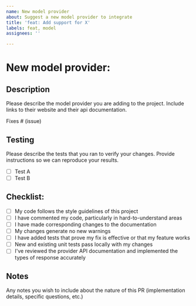 ```yaml
---
name: New model provider
about: Suggest a new model provider to integrate
title: 'feat: Add support for X'
labels: feat, model
assignees: ''

---
```


# New model provider: <Model Provider Name>

## Description

Please describe the model provider you are adding to the project. Include links to their website and their api documentation.

Fixes # (issue)

## Testing

Please describe the tests that you ran to verify your changes. Provide instructions so we can reproduce your results.

- [ ] Test A
- [ ] Test B

## Checklist:

- [ ] My code follows the style guidelines of this project
- [ ] I have commented my code, particularly in hard-to-understand areas
- [ ] I have made corresponding changes to the documentation
- [ ] My changes generate no new warnings
- [ ] I have added tests that prove my fix is effective or that my feature works
- [ ] New and existing unit tests pass locally with my changes
- [ ] I've reviewed the provider API documentation and implemented the types of response accurately

## Notes

Any notes you wish to include about the nature of this PR (implementation details, specific questions, etc.)
